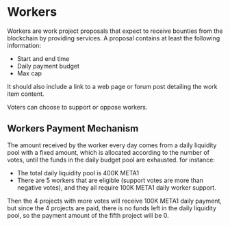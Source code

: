 # Workers

Workers are work project proposals that expect to receive bounties from the blockchain by providing services. A proposal contains at least the following information:

* Start and end time
* Daily payment budget
* Max cap

It should also include a link to a web page or forum post detailing the work item content.

Voters can choose to support or oppose workers.

## Workers Payment Mechanism

The amount received by the worker every day comes from a daily liquidity pool with a fixed amount, which is allocated according to the number of votes, until the funds in the daily budget pool are exhausted. for instance:

* The total daily liquidity pool is 400K META1
* There are 5 workers that are eligible (support votes are more than negative votes), and they all require 100K META1 daily worker support.

Then the 4 projects with more votes will receive 100K META1 daily payment, but since the 4 projects are paid, there is no funds left in the daily liquidity pool, so the payment amount of the fifth project will be 0.
